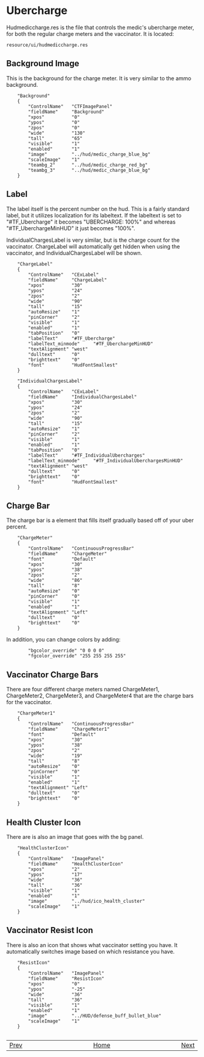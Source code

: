 # Ubercharge

Hudmediccharge.res is the file that controls the medic's ubercharge meter, for both the regular charge meters and the vaccinator. It is located:
```
resource/ui/hudmediccharge.res
```

## Background Image

This is the background for the charge meter. It is very similar to the ammo background.

```
	"Background"
	{
		"ControlName"	"CTFImagePanel"
		"fieldName"		"Background"
		"xpos"			"0"
		"ypos"			"0"
		"zpos"			"0"
		"wide"			"130"
		"tall"			"65"
		"visible"		"1"
		"enabled"		"1"
		"image"			"../hud/medic_charge_blue_bg"
		"scaleImage"	"1"	
		"teambg_2"		"../hud/medic_charge_red_bg"
		"teambg_3"		"../hud/medic_charge_blue_bg"				
	}
```

## Label

The label itself is the percent number on the hud. This is a fairly standard label, but it utilizes localization for its labeltext. If the labeltext is set to "#TF_Ubercharge" it becomes "UBERCHARGE: 100%" and whereas "#TF_UberchargeMinHUD" it just becomes "100%".

IndividualChargesLabel is very similar, but is the charge count for the vaccinator. ChargeLabel will automatically get hidden when using the vaccinator, and IndividualChargesLabel will be shown.

```
	"ChargeLabel"
	{
		"ControlName"	"CExLabel"
		"fieldName"		"ChargeLabel"
		"xpos"			"30"
		"ypos"			"24"
		"zpos"			"2"
		"wide"			"90"
		"tall"			"15"
		"autoResize"	"1"
		"pinCorner"		"2"
		"visible"		"1"
		"enabled"		"1"
		"tabPosition"	"0"
		"labelText"		"#TF_Ubercharge"
		"labelText_minmode"		"#TF_UberchargeMinHUD"
		"textAlignment"	"west"
		"dulltext"		"0"
		"brighttext"	"0"
		"font"			"HudFontSmallest"
	}
	
	"IndividualChargesLabel"
	{
		"ControlName"	"CExLabel"
		"fieldName"		"IndividualChargesLabel"
		"xpos"			"30"
		"ypos"			"24"
		"zpos"			"2"
		"wide"			"90"
		"tall"			"15"
		"autoResize"	"1"
		"pinCorner"		"2"
		"visible"		"1"
		"enabled"		"1"
		"tabPosition"	"0"
		"labelText"		"#TF_IndividualUbercharges"
		"labelText_minmode"		"#TF_IndividualUberchargesMinHUD"
		"textAlignment"	"west"
		"dulltext"		"0"
		"brighttext"	"0"
		"font"			"HudFontSmallest"
	}
```

## Charge Bar

The charge bar is a element that fills itself gradually based off of your uber percent.

```
	"ChargeMeter"
	{	
		"ControlName"	"ContinuousProgressBar"
		"fieldName"		"ChargeMeter"
		"font"			"Default"
		"xpos"			"30"
		"ypos"			"38"
		"zpos"			"2"
		"wide"			"86"
		"tall"			"8"				
		"autoResize"	"0"
		"pinCorner"		"0"
		"visible"		"1"
		"enabled"		"1"
		"textAlignment"	"Left"
		"dulltext"		"0"
		"brighttext"	"0"
	}	
```

In addition, you can change colors by adding:
```
		"bgcolor_override" "0 0 0 0"
		"fgcolor_override" "255 255 255 255"
```

## Vaccinator Charge Bars

There are four different charge meters named ChargeMeter1, ChargeMeter2, ChargeMeter3, and ChargeMeter4 that are the charge bars for the vaccinator.

```
	"ChargeMeter1"
	{	
		"ControlName"	"ContinuousProgressBar"
		"fieldName"		"ChargeMeter1"
		"font"			"Default"
		"xpos"			"30"
		"ypos"			"38"
		"zpos"			"2"
		"wide"			"19"
		"tall"			"8"				
		"autoResize"	"0"
		"pinCorner"		"0"
		"visible"		"1"
		"enabled"		"1"
		"textAlignment"	"Left"
		"dulltext"		"0"
		"brighttext"	"0"
	}
```

## Health Cluster Icon

There are is also an image that goes with the bg panel.

```
	"HealthClusterIcon"
	{
		"ControlName"	"ImagePanel"
		"fieldName"		"HealthClusterIcon"
		"xpos"			"2"
		"ypos"			"17"
		"wide"			"36"
		"tall"			"36"
		"visible"		"1"
		"enabled"		"1"
		"image"			"../hud/ico_health_cluster"
		"scaleImage"	"1"	
	}
```

## Vaccinator Resist Icon

There is also an icon that shows what vaccinator setting you have. It automatically switches image based on which resistance you have.

```	
	"ResistIcon"
	{
		"ControlName"	"ImagePanel"
		"fieldName"		"ResistIcon"
		"xpos"			"0"
		"ypos"			"-25"
		"wide"			"36"
		"tall"			"36"
		"visible"		"1"
		"enabled"		"1"
		"image"			"../HUD/defense_buff_bullet_blue"
		"scaleImage"	"1"	
	}
```

##
<table>
<tbody>
<tr>
<td><a href="/0-TUTORIAL/8-Health.md">Prev</a></td>
<td  width="50%"></td>
<td><a href="/README.md#readme">Home</a></td>
<td  width="50%"></td>
<td><a href="/0-TUTORIAL/10-Damage-Numbers.md">Next</a></td>
</tr>
</tbody>
</table>
